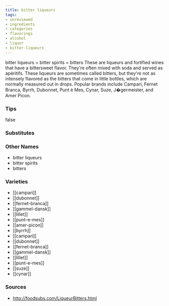 ```yaml
---
title: bitter liqueurs
tags:
- unreviewed
- ingredients
- categories
- flavorings
- alcohol
- liquor
- bitter-liqueurs
---
```

bitter liqueurs = bitter spirits = bitters These are liqueurs and fortified wines that have a bittersweet flavor. They're often mixed with soda and served as apéritifs. These liqueurs are sometimes called bitters, but they're not as intensely flavored as the bitters that come in little bottles, which are normally measured out in drops. Popular brands include Campari, Fernet Branca, Byrrh, Dubonnet, Punt è Mes, Cynar, Suze, J�germeister, and Amer Picon.

### Tips
false

### Substitutes


### Other Names

* bitter liqueurs
* bitter spirits
* bitters

### Varieties

* [[campari]]
* [[dubonnet]]
* [[fernet-branca]]
* [[gammel-dansk]]
* [[lillet]]
* [[punt-e-mes]]
* [[amer-picon]]
* [[byrrh]]
* [[campari]]
* [[dubonnet]]
* [[fernet-branca]]
* [[gammel-dansk]]
* [[lillet]]
* [[punt-e-mes]]
* [[suze]]
* [[cynar]]

### Sources
* http://foodsubs.com/LiqueurBitters.html
